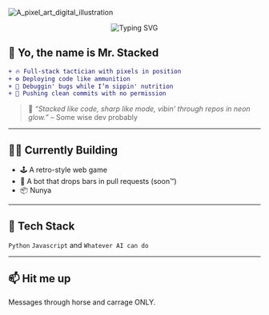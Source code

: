 ![A_pixel_art_digital_illustration](https://github.com/user-attachments/assets/8c039f88-6780-4497-979f-69465eddbda0)

<p align="center">
  <img src="https://readme-typing-svg.demolab.com?font=Fira+Code&duration=3000&pause=1000&center=true&vCenter=true&width=435&lines=Yo%2C+I'm+stacked%2C+wif+barz+so+fat." alt="Typing SVG" />
</p>

## 🎤 Yo, the name is Mr. Stacked

```diff
+ 🔥 Full-stack tactician with pixels in position
+ ⚙️ Deploying code like ammunition
+ 👾 Debuggin' bugs while I’m sippin' nutrition
+ 💾 Pushing clean commits with no permission
```

> 💬 *“Stacked like code, sharp like mode, vibin’ through repos in neon glow.”* – Some wise dev probably

---

## 👨‍💻 Currently Building
- 🕹️ A retro-style web game
- 🤖 A bot that drops bars in pull requests (soon™)
- 📦 Nunya

---

## 🧰 Tech Stack
`Python` `Javascript` and `Whatever AI can do`

---

## 📫 Hit me up
Messages through horse and carrage ONLY.
